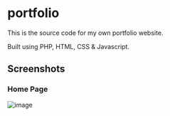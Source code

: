 # portfolio
This is the source code for my own portfolio website.

Built using PHP, HTML, CSS & Javascript.

## Screenshots
### Home Page
![image](https://github.com/AK1o9/portfolio/assets/96708800/a0c5c7da-35e1-4538-95fd-5146ed8c8362)

